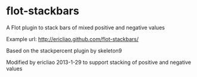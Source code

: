 flot-stackbars
==============

A Flot plugin to stack bars of mixed positive and negative values

Example url: http://ericliao.github.com/flot-stackbars/

Based on the stackpercent plugin by skeleton9

Modified by ericliao 2013-1-29 to support stacking of positive and negative values
